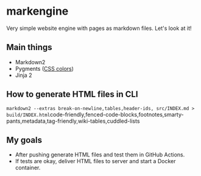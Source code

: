 # markengine

Very simple website engine with pages as markdown files. Let's look at it!

## Main things

* Markdown2
* Pygments ([CSS colors](https://github.com/richleland/pygments-css))
* Jinja 2

## How to generate HTML files in CLI

`markdown2 --extras break-on-newline,tables,header-ids, src/INDEX.md > build/INDEX.html`code-friendly,fenced-code-blocks,footnotes,smarty-pants,metadata,tag-friendly,wiki-tables,cuddled-lists

## My goals

* After pushing generate HTML files and test them in GitHub Actions.
* If tests are okay, deliver HTML files to server and start a Docker container.